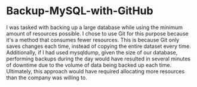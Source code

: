 # Backup-MySQL-with-GitHub
I was tasked with backing up a large database while using the minimum amount of resources possible. I chose to use Git for this purpose because it's a method that consumes fewer resources. This is because Git only saves changes each time, instead of copying the entire dataset every time. Additionally, if I had used mysqldump, given the size of our database, performing backups during the day would have resulted in several minutes of downtime due to the volume of data being backed up each time. Ultimately, this approach would have required allocating more resources than the company was willing to.
